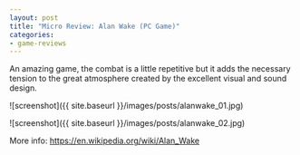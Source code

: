 ```yaml
---
layout: post
title: "Micro Review: Alan Wake (PC Game)"
categories:
- game-reviews
---
```


<p>An amazing game, the combat is a little repetitive but it adds the necessary tension to the great atmosphere created by the excellent visual and sound design.</p>


![screenshot]({{ site.baseurl }}/images/posts/alanwake_01.jpg)


![screenshot]({{ site.baseurl }}/images/posts/alanwake_02.jpg)


<p>More info: <a href="https://en.wikipedia.org/wiki/Alan_Wake">https://en.wikipedia.org/wiki/Alan_Wake</a></p>
